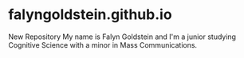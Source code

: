 # falyngoldstein.github.io
New Repository
My name is Falyn Goldstein and I'm a junior studying Cognitive Science with a minor in Mass Communications.
